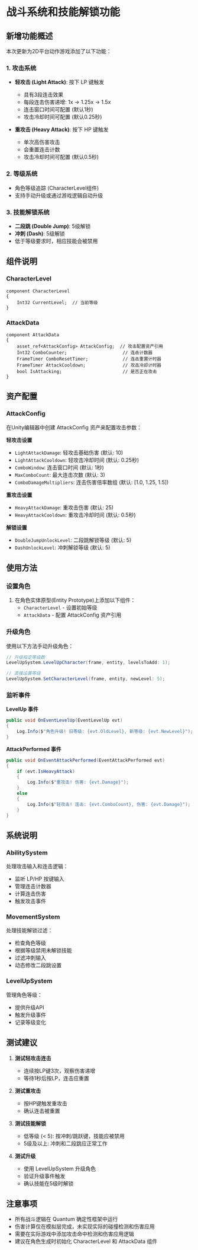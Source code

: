 # 战斗系统和技能解锁功能

## 新增功能概述

本次更新为2D平台动作游戏添加了以下功能：

### 1. 攻击系统
- **轻攻击 (Light Attack)**: 按下 LP 键触发
  - 具有3段连击效果
  - 每段连击伤害递增: 1x → 1.25x → 1.5x
  - 连击窗口时间可配置 (默认1秒)
  - 攻击冷却时间可配置 (默认0.25秒)

- **重攻击 (Heavy Attack)**: 按下 HP 键触发
  - 单次高伤害攻击
  - 会重置连击计数
  - 攻击冷却时间可配置 (默认0.5秒)

### 2. 等级系统
- 角色等级追踪 (CharacterLevel组件)
- 支持手动升级或通过游戏逻辑自动升级

### 3. 技能解锁系统
- **二段跳 (Double Jump)**: 5级解锁
- **冲刺 (Dash)**: 5级解锁
- 低于等级要求时，相应技能会被禁用

## 组件说明

### CharacterLevel
```
component CharacterLevel
{
    Int32 CurrentLevel;  // 当前等级
}
```

### AttackData
```
component AttackData
{
    asset_ref<AttackConfig> AttackConfig;  // 攻击配置资产引用
    Int32 ComboCounter;                     // 连击计数器
    FrameTimer ComboResetTimer;             // 连击重置计时器
    FrameTimer AttackCooldown;              // 攻击冷却计时器
    bool IsAttacking;                       // 是否正在攻击
}
```

## 资产配置

### AttackConfig
在Unity编辑器中创建 AttackConfig 资产来配置攻击参数：

**轻攻击设置**
- `LightAttackDamage`: 轻攻击基础伤害 (默认: 10)
- `LightAttackCooldown`: 轻攻击冷却时间 (默认: 0.25秒)
- `ComboWindow`: 连击窗口时间 (默认: 1秒)
- `MaxComboCount`: 最大连击次数 (默认: 3)
- `ComboDamageMultipliers`: 连击伤害倍率数组 (默认: [1.0, 1.25, 1.5])

**重攻击设置**
- `HeavyAttackDamage`: 重攻击伤害 (默认: 25)
- `HeavyAttackCooldown`: 重攻击冷却时间 (默认: 0.5秒)

**解锁设置**
- `DoubleJumpUnlockLevel`: 二段跳解锁等级 (默认: 5)
- `DashUnlockLevel`: 冲刺解锁等级 (默认: 5)

## 使用方法

### 设置角色
1. 在角色实体原型(Entity Prototype)上添加以下组件：
   - `CharacterLevel` - 设置初始等级
   - `AttackData` - 配置 AttackConfig 资产引用

### 升级角色
使用以下方法手动升级角色：

```csharp
// 升级指定等级数
LevelUpSystem.LevelUpCharacter(frame, entity, levelsToAdd: 1);

// 直接设置等级
LevelUpSystem.SetCharacterLevel(frame, entity, newLevel: 5);
```

### 监听事件

**LevelUp 事件**
```csharp
public void OnEventLevelUp(EventLevelUp evt)
{
    Log.Info($"角色升级! 旧等级: {evt.OldLevel}, 新等级: {evt.NewLevel}");
}
```

**AttackPerformed 事件**
```csharp
public void OnEventAttackPerformed(EventAttackPerformed evt)
{
    if (evt.IsHeavyAttack)
    {
        Log.Info($"重攻击! 伤害: {evt.Damage}");
    }
    else
    {
        Log.Info($"轻攻击! 连击: {evt.ComboCount}, 伤害: {evt.Damage}");
    }
}
```

## 系统说明

### AbilitySystem
处理攻击输入和连击逻辑：
- 监听 LP/HP 按键输入
- 管理连击计数器
- 计算连击伤害
- 触发攻击事件

### MovementSystem
处理技能解锁过滤：
- 检查角色等级
- 根据等级禁用未解锁技能
- 过滤冲刺输入
- 动态修改二段跳设置

### LevelUpSystem
管理角色等级：
- 提供升级API
- 触发升级事件
- 记录等级变化

## 测试建议

1. **测试轻攻击连击**
   - 连续按LP键3次，观察伤害递增
   - 等待1秒后按LP，连击应重置

2. **测试重攻击**
   - 按HP键触发重攻击
   - 确认连击被重置

3. **测试技能解锁**
   - 低等级 (< 5): 按冲刺/跳跃键，技能应被禁用
   - 5级及以上: 冲刺和二段跳应正常工作

4. **测试升级**
   - 使用 LevelUpSystem 升级角色
   - 验证升级事件触发
   - 确认技能在5级时解锁

## 注意事项

- 所有战斗逻辑在 Quantum 确定性框架中运行
- 伤害计算仅在模拟层完成，未实现实际的碰撞检测和伤害应用
- 需要在实际游戏中添加攻击命中检测和伤害应用逻辑
- 建议在角色生成时初始化 CharacterLevel 和 AttackData 组件
